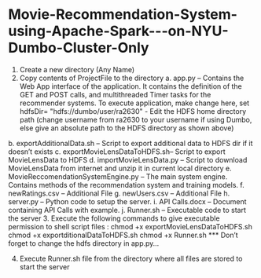 # Movie-Recommendation-System-using-Apache-Spark---on-NYU-Dumbo-Cluster-Only

1.	Create a new directory (Any Name)
2.	Copy contents of ProjectFile to the directory
a.	app.py – Contains the Web App interface of the application. It contains the definition of the GET and POST calls, and multithreaded Timer tasks for the recommender systems.
To execute application, make change here, set hdfsDir= "hdfs://dumbo/user/ra2630" - Edit the HDFS home directory path (change username from ra2630 to your username if using Dumbo, else give an absolute path to the HDFS directory as shown above)

b.	exportAdditionalData.sh – Script to export additional data to HDFS dir if it doesn’t exists
c.	exportMovieLensDataToHDFS.sh– Script to export MovieLensData to HDFS
d.	importMovieLensData.py – Script to download MovieLensData from internet and unzip it in current local directory
e.	MovieReccomendationSystemEngine.py – The main system engine. Contains methods of the recommendation system and training models.
f.	newRatings.csv – Additional File
g.	newUsers.csv – Additional File
h.	server.py – Python code to setup the server.
i.	API Calls.docx – Document containing API Calls with example.
j.	Runner.sh – Executable code to start the server
3.	Execute the following commands to give executable permission to shell script files :
chmod +x exportMovieLensDataToHDFS.sh
chmod +x exportditionalDataToHDFS.sh
chmod +x Runner.sh
*** Don’t forget to change the hdfs directory in app.py…

4.	Execute Runner.sh file from the directory where all files are stored to start the server
